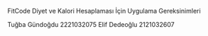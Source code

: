 FitCode
Diyet ve Kalori Hesaplaması İçin Uygulama Gereksinimleri

Tuğba Gündoğdu 2221032075 Elif Dedeoğlu 2121032607 